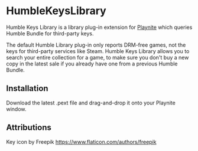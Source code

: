 # HumbleKeysLibrary
Humble Keys Library is a library plug-in extension for [Playnite](https://playnite.link/) which queries Humble Bundle for third-party keys.

The default Humble Library plug-in only reports DRM-free games, not the keys for third-party services like Steam. Humble Keys Library allows you to search your entire collection for a game, to make sure you don't buy a new copy in the latest sale if you already have one from a previous Humble Bundle.

## Installation
Download the latest .pext file and drag-and-drop it onto your Playnite window.

## Attributions
Key icon by Freepik
https://www.flaticon.com/authors/freepik

